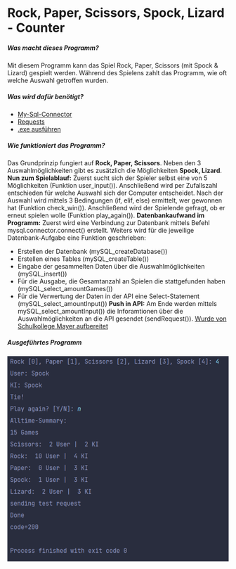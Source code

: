 # **Rock, Paper, Scissors, Spock, Lizard - Counter**
##### **Was macht dieses Programm?**
Mit diesem Programm kann das Spiel Rock, Paper, Scissors (mit Spock & Lizard) gespielt werden. 
Während des Spielens zahlt das Programm, wie oft welche Auswahl getroffen wurden.

##### **Was wird dafür benötigt?**
- [My-Sql-Connector](https://www.w3schools.com/python/python_mysql_getstarted.asp)
- [Requests](https://www.w3schools.com/python/module_requests.asp)
- [.exe ausführen](https://gitlab.com/sh1n1xs/rock-paper-scissors-data-server/-/tree/main)


##### **Wie funktioniert das Programm?**
Das Grundprinzip fungiert auf **Rock, Paper, Scissors**. Neben den 3 Auswahlmöglichkeiten gibt es zusätzlich die Möglichkeiten **Spock, Lizard**.
**Nun zum Spielablauf:**
Zuerst sucht sich der Spieler selbst eine von 5 Möglichkeiten (Funktion user_input()). Anschließend wird per Zufallszahl entschieden für welche Auswahl sich der Computer entscheidet.
Nach der Auswahl wird mittels 3 Bedingungen (if, elif, else) ermittelt, wer gewonnen hat (Funktion check_win()). Anschließend wird der Spielende gefragt, ob er erneut spielen wolle (Funktion play_again()).
**Datenbankaufwand im Programm:**
Zuerst wird eine Verbindung zur Datenbank mittels Befehl mysql.connector.connect() erstellt. Weiters wird für die jeweilige Datenbank-Aufgabe eine Funktion geschrieben:
- Erstellen der Datenbank (mySQL_createDatabase())
- Erstellen eines Tables (mySQL_createTable())
- Eingabe der gesammelten Daten über die Auswahlmöglichkeiten (mySQL_insert())
- Für die Ausgabe, die Gesamtanzahl an Spielen die stattgefunden haben (mySQL_select_amountGames())
- Für die Verwertung der Daten in der API eine Select-Statement (mySQL_select_amountInput())
**Push in API:**
Am Ende werden mittels mySQL_select_amountInput()) die Inforamtionen über die Auswahlmöglichkeiten an die API gesendet (sendRequest()).
[Wurde von Schulkollege Mayer aufbereitet](https://gitlab.com/sh1n1xs/rock-paper-scissors-data-server/-/blob/af70e8991db2af704d36bf8caa7f304b10c4cfab/example_request.py)

##### **Ausgeführtes Programm**
![](https://github.com/SeiDa3009/5AHWII_SWP_RubnS/blob/main/Aufgabe%20II%20-%20RockPaperScissors/program_sample.png)

